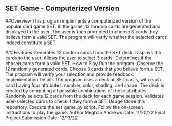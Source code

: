 ## SET Game - Computerized Version
##Overview
This program implements a computerized version of the popular card game SET. In the game, 12 random cards 
are generated and displayed to the user. The user is then prompted to choose 3 cards they believe form a valid SET. 
The program will verify whether the selected cards indeed constitute a SET.

###Features
Generates 12 random cards from the SET deck.
Displays the cards to the user.
Allows the user to select 3 cards.
Determines if the chosen cards form a valid SET.
How to Play
Run the program.
Observe the 12 randomly generated cards.
Choose 3 cards that you believe form a SET.
The program will verify your selection and provide feedback.
Implementation Details
The program uses a deck of SET cards, with each card having four attributes: number, color, shading, and shape.
The deck is created by computing all possible combinations of these attributes.
Randomly selects 12 cards from the deck for each game session.
Validates user-selected cards to check if they form a SET.
Usage
Clone this repository.
Execute the set_game.py script.
Follow the on-screen instructions to play the game.
Author
Meghan Andrews
Date: 11/20/22
Final Project Submission Date: 12/13/22
